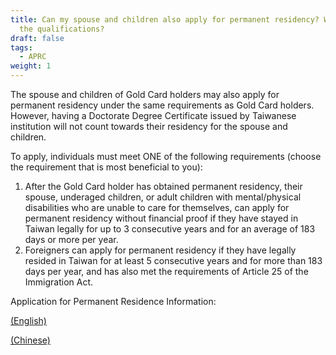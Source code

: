 ```yaml
---
title: Can my spouse and children also apply for permanent residency? What are
  the qualifications?
draft: false
tags:
  - APRC
weight: 1
---
```

The spouse and children of Gold Card holders may also apply for permanent residency under the same requirements as Gold Card holders. However, having a Doctorate Degree Certificate issued by Taiwanese institution will not count towards their residency for the spouse and children. 

To apply, individuals must meet ONE of the following requirements (choose the requirement that is most beneficial to you): 

1. After the Gold Card holder has obtained permanent residency, their spouse, underaged children, or adult children with mental/physical disabilities who are unable to care for themselves, can apply for permanent residency without financial proof if they have stayed in Taiwan legally for up to 3 consecutive years and for an average of 183 days or more per year. 
2. Foreigners can apply for permanent residency if they have legally resided in Taiwan for at least 5 consecutive years and for more than 183 days per year, and has also met the requirements of Article 25 of the Immigration Act.

Application for Permanent Residence Information: 

[(English)](https://bit.ly/3s5dLA0)

[(Chinese)](https://bit.ly/3iBu3xo)
